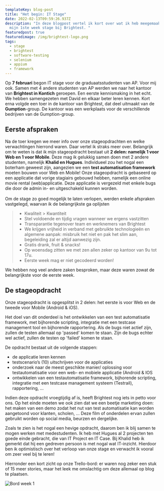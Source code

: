 ```yaml
---
templateKey: blog-post
title: "Het begin: IT Stage"
date: 2022-02-13T09:59:26.937Z
description: "In deze blogpost vertel ik kort over wat ik heb meegemaakt tijdens
  mijn 1ste week stage bij Brightest. "
featuredpost: true
featuredimage: /img/brightest-logo.png
tags:
  - stage
  - brightest
  - software-testing
  - selenium
  - appium
  - framework
---
```

Op **7 februari** begon IT stage voor de graduaatsstudenten van AP. Voor mij ook. Samen met 4 andere studenten van AP werden we naar het kantoor van **Brightest in Kontich** geroepen. Een eerste kennismaking in het echt. We hebben samengezeten met David en elkaar beter leren kennen. Kort erna volgde een toer in de kantoor van Brightest, dat deel uitmaakt van de **Gumption**-group. De kantoor was een werkplaats voor de verschillende bedrijven van de Gumption-group. 

## Eerste afspraken

Na de toer kregen we meer info over onze stageopdrachten en welke verwachtingen hierrond waren. Daar vertel ik straks meer over. Belangrijk om te weten is dat ik mijn stageopdracht bestaat uit **2 delen: namelijk 1 voor Web en 1 voor Mobile**. Deze mag ik gelukkig samen doen met 2 andere studenten, namelijk **Khalid en Hugues**. Individueel zou het nogal een boterham geweest zijn, aangezien we een **test automatisation framework** moeten bouwen voor Web en Mobile! Onze stageopdracht is gebaseerd op een applicatie dat vorige stagiairs gebouwd hebben, namelijk een online movie rental (web)applicatie. Deze applicatie is vergezeld met enkele bugs die door de admin in- en uitgeschakeld kunnen worden. \
\
Om de stage zo goed mogelijk te laten verlopen, werden enkele afspraken vastgelegd, waarvan ik de belangrijkste ga oplijsten

> * Kwaliteit > Kwantiteit
> * Stel voldoende en tijdig vragen wanneer we ergens vastzitten
> * Transparantie tegenover team en werknemers van Brightest
> * We krijgen vrijheid in verband met gebruikte technologieën en algemene aanpak: misbruik het niet en pak het slim aan, begeleiding zal er altijd aanwezig zijn.
> * Gratis drank, fruit & snacks! 
> * Op woensdag zitten we met zen allen zeker op kantoor van 9u tot 17u. 
> * Eerste week mag er niet gecodeerd worden!

We hebben nog veel andere zaken besproken, maar deze waren zowat de belangrijkste voor de eerste week. 

## De stageopdracht

Onze stageopdracht is opgesplitst in 2 delen: het eerste is voor Web en de tweede voor Mobile (Android & iOS). 

Het doel van dit onderdeel is het ontwikkelen van een test automatisatie framework, met bijhorende scripting, integratie met een testcase management tool en bijhorende rapportering. Als de bugs niet actief zijn, zullen de testen allemaal op 'passed' komen te staan. Zijn de bugs echter wel actief, zullen de testen op 'failed' komen te staan. 

De opdracht bestaat uit de volgende stappen: 

* de applicatie leren kennen 
* testscenario’s (10) uitschrijven voor de applicaties 
* onderzoek naar de meest geschikte manier/ oplossing voor testautomatisatie voor een web- en mobiele applicatie (Android & IOS
* ontwikkelen van een testautomatisatie framework, bijhorende scripting, integratie met een testcase management systeem (Testrail), rapportering, ...

Indien deze opdracht vroegtijdig af is, heeft Brightest nog iets in petto voor ons. Op het einde moeten we ook zien dat we een beetje marketing doen:  het maken van een demo zodat het nut van test automatisatie kan worden aangetoond voor klanten, scholen, … Deze film of onderdelen ervan zullen gebruikt worden op social media, beurzen en dergelijke. 

Zoals te zien is het nogal een hevige opdracht, daarom ben ik blij samen te mogen werken met medestudenten. Ik heb met Hugues al 2 projecten ten goede einde gebracht, die van IT Project en IT Case. Bij Khalid heb ik gemerkt dat hij een gedreven persoon is met nogal wat IT-inzicht. Hierdoor ben ik optimistisch over het verloop van onze stage en verwacht ik vooral om zeer veel bij te leren! 

Hierronder een kort zicht op onze Trello-bord: er waren nog zeker een stuk of 15 meer stories, maar het leek me omslachtig om deze allemaal op blog te plaatsen.

![Bord week 1](/img/trello-week-1.png "Een kort zicht op onze Trello-bord: er waren nog zeker een stuk of 15 meer stories, maar het leek me omslachtig om deze allemaal op blog te plaatsen")